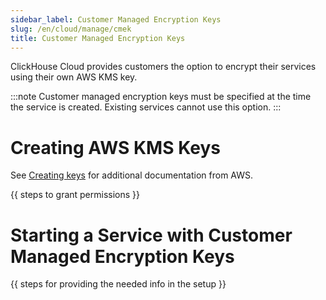 ```yaml
---
sidebar_label: Customer Managed Encryption Keys
slug: /en/cloud/manage/cmek
title: Customer Managed Encryption Keys
---
```


ClickHouse Cloud provides customers the option to encrypt their services using their own AWS KMS key.

:::note
Customer managed encryption keys must be specified at the time the service is created. Existing services cannot use this option.
:::

# Creating AWS KMS Keys

See [Creating keys](https://docs.aws.amazon.com/kms/latest/developerguide/create-keys.html) for additional documentation from AWS.

{{ steps to grant permissions }}

# Starting a Service with Customer Managed Encryption Keys

{{ steps for providing the needed info in the setup }}
